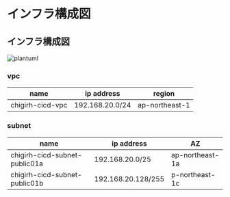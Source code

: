 # インフラ構成図
## インフラ構成図
![plantuml](http://www.plantuml.com/plantuml/proxy?cache=no&src=https://raw.githubusercontent.com/Future-Csg3/nkaca-training-docs/main/20_RD/10_system_diagram/infra_diagram.puml)

### vpc
| name             | ip address      | region         |
| ---------------- | --------------- | -------------- |
| chigirh-cicd-vpc | 192.168.20.0/24 | ap-northeast-1 |

### subnet
| name                          | ip address         | AZ              |
| ----------------------------- | ------------------ | --------------- |
| chigirh-cicd-subnet-public01a | 192.168.20.0/25    | ap-northeast-1a |
| chigirh-cicd-subnet-public01b | 192.168.20.128/255 | p-northeast-1c  |